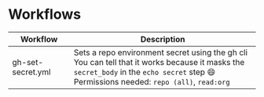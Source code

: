 # Workflows

| Workflow | Description |
| -------- | --- |
| gh-set-secret.yml | Sets a repo environment secret using the gh cli<br/>You can tell that it works because it masks the `secret_body` in the `echo secret` step 😄<br/>Permissions needed: `repo (all)`, `read:org` |
